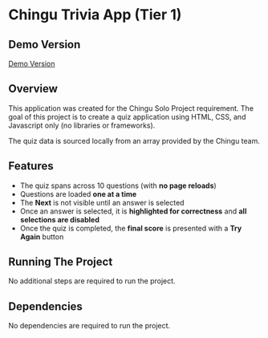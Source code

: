 # Chingu Trivia App (Tier 1)

## Demo Version

[Demo Version](https://mister-josuecedeno.github.io/chingu-trivia-tier1/)

## Overview

This application was created for the Chingu Solo Project requirement. The goal of this project is to create a quiz application using HTML, CSS, and Javascript only (no libraries or frameworks).

The quiz data is sourced locally from an array provided by the Chingu team.

## Features

- The quiz spans across 10 questions (with **no page reloads**)
- Questions are loaded **one at a time**
- The **Next** is not visible until an answer is selected
- Once an answer is selected, it is **highlighted for correctness** and **all selections are disabled**
- Once the quiz is completed, the **final score** is presented with a **Try Again** button

## Running The Project

No additional steps are required to run the project.

## Dependencies

No dependencies are required to run the project.
